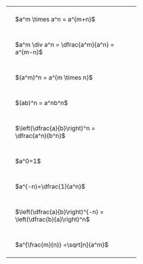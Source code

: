 ---
---

#  
<br>
<style type="text/css">
#T_ad5a9 th.col_heading {
  text-align: left;
  font-size: 1em;
}
#T_ad5a9 td {
  text-align: left;
  font-size: 1em;
  padding: 1.5em;
}
#T_ad5a9_row0_col0, #T_ad5a9_row1_col0, #T_ad5a9_row2_col0, #T_ad5a9_row3_col0, #T_ad5a9_row4_col0, #T_ad5a9_row5_col0, #T_ad5a9_row6_col0, #T_ad5a9_row7_col0, #T_ad5a9_row8_col0 {
  width: 300px;
  white-space: pre-wrap;
}
</style>
<table id="T_ad5a9">
  <thead>
  </thead>
  <tbody>
    <tr>
      <td id="T_ad5a9_row0_col0" class="data row0 col0" >$a^m \times a^n = a^{m+n}$</td>
    </tr>
    <tr>
      <td id="T_ad5a9_row1_col0" class="data row1 col0" >$a^m \div a^n = \dfrac{a^m}{a^n} = a^{m-n}$</td>
    </tr>
    <tr>
      <td id="T_ad5a9_row2_col0" class="data row2 col0" >$(a^m)^n = a^{m \times n}$</td>
    </tr>
    <tr>
      <td id="T_ad5a9_row3_col0" class="data row3 col0" >$(ab)^n = a^nb^n$</td>
    </tr>
    <tr>
      <td id="T_ad5a9_row4_col0" class="data row4 col0" >$\left(\dfrac{a}{b}\right)^n = \dfrac{a^n}{b^n}$</td>
    </tr>
    <tr>
      <td id="T_ad5a9_row5_col0" class="data row5 col0" >$a^0=1$</td>
    </tr>
    <tr>
      <td id="T_ad5a9_row6_col0" class="data row6 col0" >$a^{-n}=\dfrac{1}{a^n}$</td>
    </tr>
    <tr>
      <td id="T_ad5a9_row7_col0" class="data row7 col0" >$\left(\dfrac{a}{b}\right)^{-n} = \left(\dfrac{b}{a}\right)^n$</td>
    </tr>
    <tr>
      <td id="T_ad5a9_row8_col0" class="data row8 col0" >$a^{\frac{m}{n}} =\sqrt[n]{a^m}$</td>
    </tr>
  </tbody>
</table>
